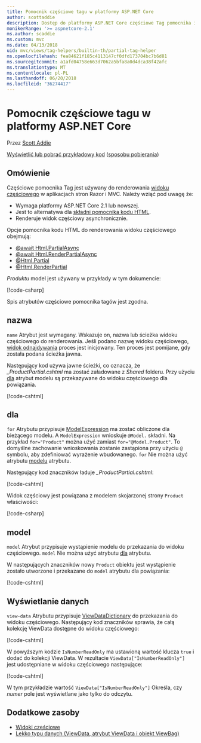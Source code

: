 ```yaml
---
title: Pomocnik częściowe tagu w platformy ASP.NET Core
author: scottaddie
description: Dostęp do platformy ASP.NET Core częściowe Tag pomocnika i roli każdego z jego atrybuty odtwarzana renderowania widoku częściowego.
monikerRange: '>= aspnetcore-2.1'
ms.author: scaddie
ms.custom: mvc
ms.date: 04/13/2018
uid: mvc/views/tag-helpers/builtin-th/partial-tag-helper
ms.openlocfilehash: fea84621f185c4113147cf0dfd173704bc7b6d81
ms.sourcegitcommit: a1afd04758e663d7062a5bfa8a0d4dca38f42afc
ms.translationtype: MT
ms.contentlocale: pl-PL
ms.lasthandoff: 06/20/2018
ms.locfileid: "36274417"
---
```

# <a name="partial-tag-helper-in-aspnet-core"></a>Pomocnik częściowe tagu w platformy ASP.NET Core

Przez [Scott Addie](https://github.com/scottaddie)

[Wyświetlić lub pobrać przykładowy kod](https://github.com/aspnet/Docs/tree/master/aspnetcore/mvc/views/tag-helpers/built-in/samples) ([sposobu pobierania](xref:tutorials/index#how-to-download-a-sample))

## <a name="overview"></a>Omówienie

Częściowe pomocnika Tag jest używany do renderowania [widoku częściowego](xref:mvc/views/partial) w aplikacjach stron Razor i MVC. Należy wziąć pod uwagę że:

* Wymaga platformy ASP.NET Core 2.1 lub nowszej.
* Jest to alternatywa dla [składni pomocnika kodu HTML](xref:mvc/views/partial#referencing-a-partial-view).
* Renderuje widok częściowy asynchronicznie.

Opcje pomocnika kodu HTML do renderowania widoku częściowego obejmują:

* [@await Html.PartialAsync](/dotnet/api/microsoft.aspnetcore.mvc.rendering.htmlhelperpartialextensions.partialasync)
* [@await Html.RenderPartialAsync](/dotnet/api/microsoft.aspnetcore.mvc.rendering.htmlhelperpartialextensions.renderpartialasync)
* [@Html.Partial](/dotnet/api/microsoft.aspnetcore.mvc.rendering.htmlhelperpartialextensions.partial)
* [@Html.RenderPartial](/dotnet/api/microsoft.aspnetcore.mvc.rendering.htmlhelperpartialextensions.renderpartial)

*Produktu* model jest używany w przykłady w tym dokumencie:

[!code-csharp[](samples/TagHelpersBuiltIn/Models/Product.cs)]

Spis atrybutów częściowe pomocnika tagów jest zgodna.

## <a name="name"></a>nazwa

`name` Atrybut jest wymagany. Wskazuje on, nazwa lub ścieżka widoku częściowego do renderowania. Jeśli podano nazwę widoku częściowego, [widok odnajdywania](xref:mvc/views/overview#view-discovery) proces jest inicjowany. Ten proces jest pomijane, gdy została podana ścieżka jawna.

Następujący kod używa jawne ścieżki, co oznacza, że *_ProductPartial.cshtml* ma zostać załadowane z *Shared* folderu. Przy użyciu [dla](#for) atrybut modelu są przekazywane do widoku częściowego dla powiązania.

[!code-cshtml[](samples/TagHelpersBuiltIn/Pages/Product.cshtml?name=snippet_Name)]

## <a name="for"></a>dla

`for` Atrybutu przypisuje [ModelExpression](/dotnet/api/microsoft.aspnetcore.mvc.viewfeatures.modelexpression) ma zostać obliczone dla bieżącego modelu. A `ModelExpression` wnioskuje `@Model.` składni. Na przykład `for="Product"` można użyć zamiast `for="@Model.Product"`. To domyślne zachowanie wnioskowania zostanie zastąpiona przy użyciu `@` symbolu, aby zdefiniować wyrażenie wbudowanego. `for` Nie można użyć atrybutu [modelu](#model) atrybutu.

Następujący kod znaczników ładuje *_ProductPartial.cshtml*:

[!code-cshtml[](samples/TagHelpersBuiltIn/Pages/Product.cshtml?name=snippet_For)]

Widok częściowy jest powiązana z modelem skojarzonej strony `Product` właściwości:

[!code-csharp[](samples/TagHelpersBuiltIn/Pages/Product.cshtml.cs?highlight=8)]

## <a name="model"></a>model

`model` Atrybut przypisuje wystąpienie modelu do przekazania do widoku częściowego. `model` Nie można użyć atrybutu [dla](#for) atrybutu.

W następujących znaczników nowy `Product` obiektu jest wystąpienie zostało utworzone i przekazane do `model` atrybutu dla powiązania:

[!code-cshtml[](samples/TagHelpersBuiltIn/Pages/Product.cshtml?name=snippet_Model)]

## <a name="view-data"></a>Wyświetlanie danych

`view-data` Atrybutu przypisuje [ViewDataDictionary](/dotnet/api/microsoft.aspnetcore.mvc.viewfeatures.viewdatadictionary) do przekazania do widoku częściowego. Następujący kod znaczników sprawia, że całą kolekcję ViewData dostępne do widoku częściowego:

[!code-cshtml[](samples/TagHelpersBuiltIn/Pages/Product.cshtml?name=snippet_ViewData&highlight=5-)]

W powyższym kodzie `IsNumberReadOnly` ma ustawioną wartość klucza `true` i dodać do kolekcji ViewData. W rezultacie `ViewData["IsNumberReadOnly"]` jest udostępniane w widoku częściowego następujące:

[!code-cshtml[](samples/TagHelpersBuiltIn/Pages/Shared/_ProductViewDataPartial.cshtml?highlight=5)]

W tym przykładzie wartość `ViewData["IsNumberReadOnly"]` Określa, czy *numer* pole jest wyświetlane jako tylko do odczytu.

## <a name="additional-resources"></a>Dodatkowe zasoby

* [Widoki częściowe](xref:mvc/views/partial)
* [Lekko typu danych (ViewData, atrybut ViewData i obiekt ViewBag)](xref:mvc/views/overview#weakly-typed-data-viewdata-viewdata-attribute-and-viewbag)
